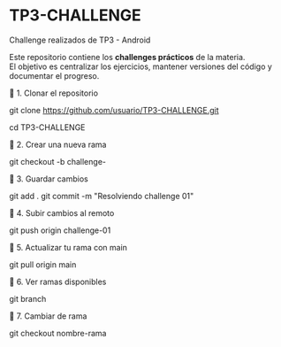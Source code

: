 # TP3-CHALLENGE

Challenge realizados de TP3 - Android

Este repositorio contiene los **challenges prácticos** de la materia.  
El objetivo es centralizar los ejercicios, mantener versiones del código y documentar el progreso.


🔹 1. Clonar el repositorio

git clone https://github.com/usuario/TP3-CHALLENGE.git

cd TP3-CHALLENGE

🔹 2. Crear una nueva rama

git checkout -b challenge-

🔹 3. Guardar cambios

git add .
git commit -m "Resolviendo challenge 01"

🔹 4. Subir cambios al remoto

git push origin challenge-01

🔹 5. Actualizar tu rama con main

git pull origin main

🔹 6. Ver ramas disponibles

git branch

🔹 7. Cambiar de rama

git checkout nombre-rama
